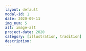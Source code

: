 ```yaml
---
layout: default
modal-id: 1
date: 2020-09-11
img_num: 5
alt: image-alt
project-date: 2020
category: [illustration, tradition]
description:
---
```

